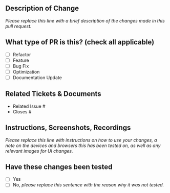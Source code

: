 ## Description of Change

_Please replace this line with a brief description of the changes made in this pull request._

## What type of PR is this? (check all applicable)

<!--
To fill in a box enter an 'x' with no spaces around it. For example:
- [x] Documentation Update
-->

- [ ] Refactor
- [ ] Feature
- [ ] Bug Fix
- [ ] Optimization
- [ ] Documentation Update

## Related Tickets & Documents

<!--
For pull requests that relate or close an issue, please include them
below.  We like to follow [GitHub's guidance on linking issues to pull requests](https://docs.github.com/en/issues/tracking-your-work-with-issues/linking-a-pull-request-to-an-issue).

For example having the text: "closes #1234" would connect the current pull
request to issue 1234.  And when we merge the pull request, GitHub will
automatically close the issue.
-->

- Related Issue #
- Closes #

## Instructions, Screenshots, Recordings

_Please replace this line with instructions on how to use your changes, a note
on the devices and browsers this has been tested on, as well as any relevant
images for UI changes._

## Have these changes been tested

- [ ] Yes
- [ ] No, _please replace this sentence with the reason why it was not tested._